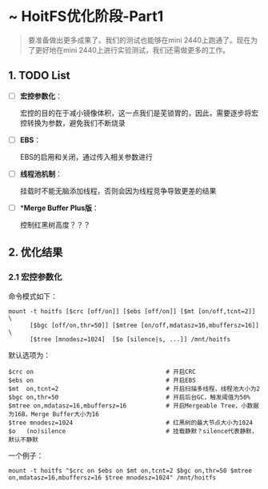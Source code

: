 # ~ HoitFS优化阶段-Part1

> 要准备做出更多成果了。我们的测试也能够在mini 2440上跑通了。现在为了更好地在mini 2440上进行实验测试，我们还需做更多的工作。

## 1. TODO List

- [ ] **宏控参数化**：

  宏控的目的在于减小镜像体积，这一点我们是芜锁胃的，因此，需要逐步将宏控转换为参数，避免我们不断烧录

- [ ] **EBS**：

  EBS的启用和关闭，通过传入相关参数进行

- [ ] **线程池机制**：

  挂载时不能无脑添加线程，否则会因为线程竞争导致更差的结果

- [ ] ***Merge Buffer Plus版**：

  控制红黑树高度？？？

  

## 2. 优化结果
### 2.1 宏控参数化

命令模式如下：

```shell
mount -t hoitfs [$crc [off/on]] [$ebs [off/on]] [$mt [on/off,tcnt=2]] \
      [$bgc [off/on,thr=50]] [$mtree [on/off,mdatasz=16,mbuffersz=16]] \
      [$tree [mnodesz=1024]  [$o [silence|s, ...]] /mnt/hoitfs
```

默认选项为：

```shell
$crc on										# 开启CRC
$ebs on										# 开启EBS
$mt  on,tcnt=2								# 开启扫描多线程，线程池大小为2
$bgc on,thr=50								# 开启后台GC，触发阈值为50%
$mtree on,mdatasz=16,mbuffersz=16			# 开启Mergeable Tree，小数据为16B，Merge Buffer大小为16
$tree mnodesz=1024							# 红黑树的最大节点大小为1024
$o   (no)silence							# 挂载静默？silence代表静默，默认不静默
```

一个例子：

```shell
mount -t hoitfs "$crc on $ebs on $mt on,tcnt=2 $bgc on,thr=50 $mtree on,mdatasz=16,mbuffersz=16 $tree mnodesz=1024" /mnt/hoitfs
```



  

